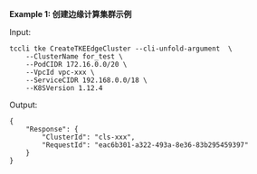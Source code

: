 **Example 1: 创建边缘计算集群示例**



Input: 

```
tccli tke CreateTKEEdgeCluster --cli-unfold-argument  \
    --ClusterName for_test \
    --PodCIDR 172.16.0.0/20 \
    --VpcId vpc-xxx \
    --ServiceCIDR 192.168.0.0/18 \
    --K8SVersion 1.12.4
```

Output: 
```
{
    "Response": {
        "ClusterId": "cls-xxx",
        "RequestId": "eac6b301-a322-493a-8e36-83b295459397"
    }
}
```

